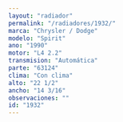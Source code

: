 ```yaml
---
layout: "radiador"
permalink: "/radiadores/1932/"
marca: "Chrysler / Dodge"
modelo: "Spirit"
ano: "1990"
motor: "L4 2.2"
transmision: "Automática"
parte: "63124"
clima: "Con clima"
alto: "22 1/2"
ancho: "14 3/16"
observaciones: ""
id: "1932"
---
```


